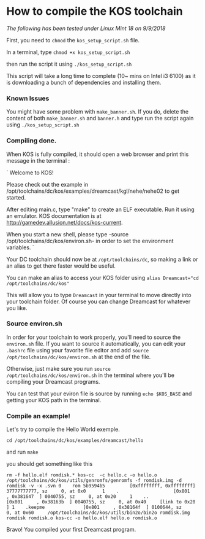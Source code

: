 # How to compile the KOS toolchain

*The following has been tested under Linux Mint 18 on 9/9/2018*

First, you need to `chmod` the `kos_setup_script.sh` file.

In a terminal, type `chmod +x kos_setup_script.sh`

then run the script it using `./kos_setup_script.sh`

This script will take a long time to complete (10~ mins on Intel i3 6100) as it is downloading a bunch of dependencies and installing them.

### Known Issues

You might have some problem with `make_banner.sh`. If you do, delete the content of both `make_banner.sh` and `banner.h` and type run the script again using `./kos_setup_script.sh`


### Compiling done.

When KOS is fully compiled, it should open a web browser and print this message in the terminal :

` Welcome to KOS!

Please check out the example in /opt/toolchains/dc/kos/examples/dreamcast/kgl/nehe/nehe02 to get started.

After editing main.c, type "make" to create an ELF executable. Run it using an emulator.
KOS documentation is at http://gamedev.allusion.net/docs/kos-current.

When you start a new shell, please type -source /opt/toolchains/dc/kos/environ.sh- in order to set the environment variables.
`

Your DC toolchain should now be at `/opt/toolchains/dc`, so making a link or an alias to get there faster would be useful.

You can make an alias to access your KOS folder using `alias Dreamcast="cd /opt/toolchains/dc/kos"`

This will allow you to type `Dreamcast` in your terminal to move directly into your toolchain folder. Of course you can change Dreamcast for whatever you like.

### Source environ.sh

In order for your toolchain to work properly, you'll need to source the `environ.sh` file. If you want to source it automatically, you can edit your `.bashrc` file using your favorite file editor and add
`source /opt/toolchains/dc/kos/environ.sh` at the end of the file.

Otherwise, just make sure you run `source /opt/toolchains/dc/kos/environ.sh` in the terminal where you'll be compiling your Dreamcast programs.

You can test that your eviron file is source by running `echo $KOS_BASE` and getting your KOS path in the terminal.

### Compile an example!
Let's try to compile the Hello World exemple.

`cd /opt/toolchains/dc/kos/examples/dreamcast/hello`

and run `make`

you should get something like this

`rm -f hello.elf romdisk.*
kos-cc  -c hello.c -o hello.o
/opt/toolchains/dc/kos/utils/genromfs/genromfs -f romdisk.img -d romdisk -v -x .svn
0    rom 5b9594b5         [0xffffffff, 0xffffffff] 37777777777, sz     0, at 0x0     
1    .                    [0x801     , 0x381647  ] 0040755, sz     0, at 0x20    
1    ..                   [0x801     , 0x38163b  ] 0040755, sz     0, at 0x40     [link to 0x20    ]
1    .keepme              [0x801     , 0x38164f  ] 0100644, sz     0, at 0x60    
/opt/toolchains/dc/kos/utils/bin2o/bin2o romdisk.img romdisk romdisk.o
kos-cc -o hello.elf hello.o romdisk.o
`

Bravo! You compiled your first Dreamcast program.
